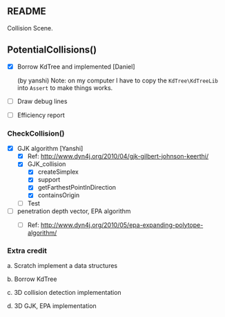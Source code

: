 ## README

Collision Scene.

## PotentialCollisions()


- [x] Borrow KdTree and implemented [Daniel]

  (by yanshi) Note: on my computer I have to copy the `KdTree\KdTreeLib` into `Assert`  to make things works. 

- [ ] Draw debug lines

- [ ] Efficiency report

### CheckCollision()

- [x] GJK algorithm [Yanshi]
  - [x] Ref: http://www.dyn4j.org/2010/04/gjk-gilbert-johnson-keerthi/
  - [x] GJK_collision
    - [x] createSimplex
    - [x] support
    - [x] getFarthestPointInDirection
    - [x] containsOrigin
  - [ ] Test
- [ ] penetration depth vector, EPA algorithm
  - [ ] Ref: http://www.dyn4j.org/2010/05/epa-expanding-polytope-algorithm/





### Extra credit

a. Scratch implement a data structures



b. Borrow KdTree



c. 3D collision detection implementation



d. 3D GJK, EPA implementation

